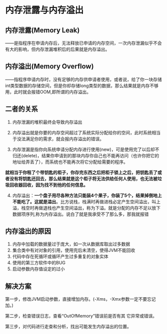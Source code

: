# 内存泄露与内存溢出

## 内存泄露(Memory Leak)
——是指程序在申请内存后，无法释放已申请的内存空间，一次内存泄漏似乎不会有大的影响，但内存泄漏堆积后的后果就是内存溢出。   

## 内存溢出(Memory Overflow)
——指程序申请内存时，没有足够的内存供申请者使用，或者说，给了你一块存储int类型数据的存储空间，但是你却存储long类型的数据，那么结果就是内存不够用，此时就会报错OOM,即所谓的内存溢出。    

## 二者的关系
1. 内存泄漏的堆积最终会导致内存溢出  
 
2. 内存溢出就是你要的内存空间超过了系统实际分配给你的空间，此时系统相当于没法满足你的需求，就会报内存溢出的错误。  

3. 内存泄漏是指你向系统申请分配内存进行使用(new)，可是使用完了以后却不归还(delete)，结果你申请到的那块内存你自己也不能再访问（也许你把它的地址给弄丢了），而系统也不能再次将它分配给需要的程序。

**就相当于你租了个带钥匙的柜子，你存完东西之后把柜子锁上之后，把钥匙丢了或者没有将钥匙还回去，那么结果就是这个柜子将无法供给任何人使用，也无法被垃圾回收器回收，因为找不到他的任何信息。**  

4. 内存溢出：**一个盘子用尽各种方法只能装4个果子，你装了5个，结果掉倒地上不能吃了。这就是溢出**。比方说栈，栈满时再做进栈必定产生空间溢出，叫上溢，栈空时再做退栈也产生空间溢出，称为下溢。就是分配的内存不足以放下数据项序列,称为内存溢出。说白了就是我承受不了那么多，那我就报错  


  
  
## 内存溢出的原因
1. 内存中加载的数据量过于庞大，如一次从数据库取出过多数据  
2. 集合类中有对对象的引用，使用完后未清空，使得JVM不能回收  
3. 代码中存在死循环或循环产生过多重复的对象实体  
4. 使用的第三方软件中的BUG
5. 启动参数内存值设定的过小  

## 解决方案
第一步，修改JVM启动参数，直接增加内存。(-Xms，-Xmx参数一定不要忘记加。)

第二步，检查错误日志，查看“OutOfMemory”错误前是否有其 它异常或错误。

第三步，对代码进行走查和分析，找出可能发生内存溢出的位置。
